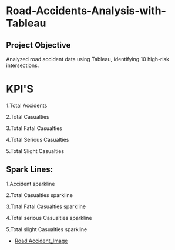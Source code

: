 # Road-Accidents-Analysis-with-Tableau
## Project Objective
Analyzed road accident data using Tableau, identifying 10 high-risk intersections.
# KPI'S

1.Total Accidents

2.Total Casualties

3.Total  Fatal Casualties

4.Total  Serious Casualties

5.Total  Slight Casualties

## Spark Lines:

1.Accident sparkline 

2.Total Casualties sparkline 

3.Total  Fatal Casualties sparkline 

4.Total  serious Casualties sparkline 

5.Total  slight Casualties sparkline 

- <a href= "https://github.com/Guruswetha2001/Road-Accidents-Analysis-with-Tableau/blob/main/Road_Accident_Image.png">Road Accident_Image</a>



